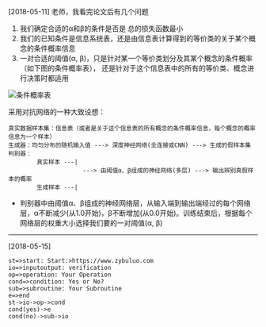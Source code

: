 [2018-05-11]
老师，我看完论文后有几个问题

1. 我们确定合适的α和β的条件是否是 总的损失函数最小
2. 我们的已知条件是信息系统表，还是由信息表计算得到的等价类的关于某个概念的条件概率信息
3. 一对合适的阈值(α, β)，只是针对某一个等价类划分及其某个概念的条件概率（如下图的条件概率表）， 还是针对于这个信息表中的所有的等价类、概念进行决策时都适用

![条件概率表](E:/document/book/Snipaste_2018-05-11_10-34-01.png)  


采用对抗网络的一种大致设想：

    真实数据样本集：信息表（或者是关于这个信息表的所有概念的条件概率信息，每个概念的概率信息为一个样本）
    生成器：均匀分布的随机输入值 ---> 深度神经网络(全连接或CNN) ---> 生成的假样本集
    判别器：    
            真实样本 ---|
                         ---> 由阈值α、β组成的神经网络(多层) ---> 输出辨别真假样本的概率 
            生成样本 ---|  


* 判别器中由阈值α、β组成的神经网络层，从输入端到输出端经过的每个网络层，α不断减少(从1.0开始)，β不断增加(从0.0开始)。训练结束后，根据每个网络层的权重大小选择我们要的一对阈值(α, β)  

***

[2018-05-15]

```flow
st=>start: Start:>https://www.zybuluo.com
io=>inputoutput: verification
op=>operation: Your Operation
cond=>condition: Yes or No?
sub=>subroutine: Your Subroutine
e=>end
st->io->op->cond
cond(yes)->e
cond(no)->sub->io
